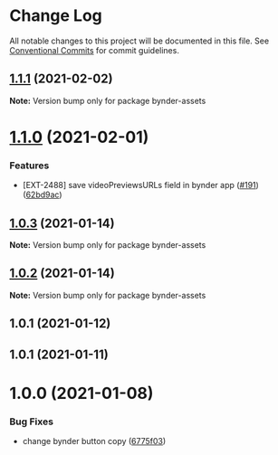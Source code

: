 # Change Log

All notable changes to this project will be documented in this file.
See [Conventional Commits](https://conventionalcommits.org) for commit guidelines.

## [1.1.1](https://github.com/contentful/apps/compare/bynder-assets@1.1.0...bynder-assets@1.1.1) (2021-02-02)

**Note:** Version bump only for package bynder-assets





# [1.1.0](https://github.com/contentful/apps/compare/bynder-assets@1.0.3...bynder-assets@1.1.0) (2021-02-01)


### Features

* [EXT-2488] save videoPreviewsURLs field in bynder app ([#191](https://github.com/contentful/apps/issues/191)) ([62bd9ac](https://github.com/contentful/apps/commit/62bd9ac3457ec9727aea6c68ac91002286e962fd))





## [1.0.3](https://github.com/contentful/apps/compare/bynder-assets@1.0.2...bynder-assets@1.0.3) (2021-01-14)

**Note:** Version bump only for package bynder-assets





## [1.0.2](https://github.com/contentful/apps/compare/bynder-assets@1.0.1...bynder-assets@1.0.2) (2021-01-14)

**Note:** Version bump only for package bynder-assets





## 1.0.1 (2021-01-12)



## 1.0.1 (2021-01-11)



# 1.0.0 (2021-01-08)


### Bug Fixes

* change bynder button copy ([6775f03](https://github.com/contentful/apps/commit/6775f0301ef8518133ff85ca27cd66c993b85cb6))
